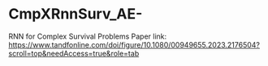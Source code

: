 # CmpXRnnSurv_AE-
RNN for Complex Survival Problems
Paper link: https://www.tandfonline.com/doi/figure/10.1080/00949655.2023.2176504?scroll=top&needAccess=true&role=tab
